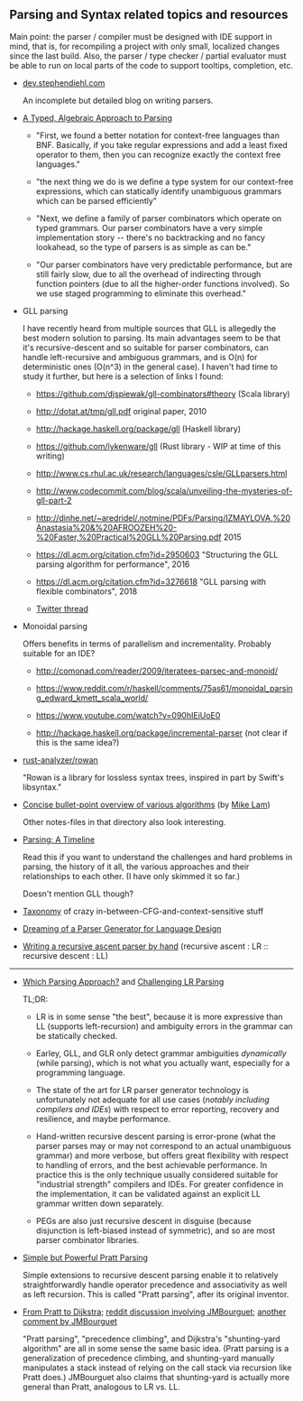 ## Parsing and Syntax related topics and resources

Main point: the parser / compiler must be designed with IDE support in mind, that is, for recompiling a project with only small, localized changes since the last build. Also, the parser / type checker / partial evaluator must be able to run on local parts of the code to support tooltips, completion, etc. 

 * [dev.stephendiehl.com](http://dev.stephendiehl.com/fun/index.html)
   
   An incomplete but detailed blog on writing parsers.

 * [A Typed, Algebraic Approach to Parsing](http://semantic-domain.blogspot.com/2018/07/a-typed-algebraic-approach-to-parsing.html)
   
   * "First, we found a better notation for context-free languages than BNF. Basically, if you take regular expressions and add a least fixed operator to them, then you can recognize exactly the context free languages."
   
   * "the next thing we do is we define a type system for our context-free expressions, which can statically identify unambiguous grammars which can be parsed efficiently"
   
   * "Next, we define a family of parser combinators which operate on typed grammars. Our parser combinators have a very simple implementation story -- there's no backtracking and no fancy lookahead, so the type of parsers is as simple as can be."
   
   * "Our parser combinators have very predictable performance, but are still fairly slow, due to all the overhead of indirecting through function pointers (due to all the higher-order functions involved). So we use staged programming to eliminate this overhead."
   
 * GLL parsing
   
   I have recently heard from multiple sources that GLL is allegedly the best modern solution to parsing. Its main advantages seem to be that it's recursive-descent and so suitable for parser combinators, can handle left-recursive and ambiguous grammars, and is O(n) for deterministic ones (O(n^3) in the general case). I haven't had time to study it further, but here is a selection of links I found:
   
     * https://github.com/djspiewak/gll-combinators#theory (Scala library)
     
     * http://dotat.at/tmp/gll.pdf original paper, 2010
     
     * http://hackage.haskell.org/package/gll (Haskell library)
     
     * https://github.com/lykenware/gll (Rust library - WIP at time of this writing)
     
     * http://www.cs.rhul.ac.uk/research/languages/csle/GLLparsers.html
     
     * http://www.codecommit.com/blog/scala/unveiling-the-mysteries-of-gll-part-2
     
     * http://dinhe.net/~aredridel/.notmine/PDFs/Parsing/IZMAYLOVA,%20Anastasia%20&%20AFROOZEH%20-%20Faster,%20Practical%20GLL%20Parsing.pdf 2015
     
     * https://dl.acm.org/citation.cfm?id=2950603 "Structuring the GLL parsing algorithm for performance", 2016
     
     * https://dl.acm.org/citation.cfm?id=3276618 "GLL parsing with flexible combinators", 2018
     
     * [Twitter thread](https://twitter.com/glaebhoerl/status/1061592404514476032)
 
 * Monoidal parsing
 
   Offers benefits in terms of parallelism and incrementality. Probably suitable for an IDE?
   
     * http://comonad.com/reader/2009/iteratees-parsec-and-monoid/
     
     * https://www.reddit.com/r/haskell/comments/75as61/monoidal_parsing_edward_kmett_scala_world/
     
     * https://www.youtube.com/watch?v=090hIEiUoE0
     
     * http://hackage.haskell.org/package/incremental-parser (not clear if this is the same idea?)

 * [rust-analyzer/rowan](https://github.com/rust-analyzer/rowan)
   
   "Rowan is a library for lossless syntax trees, inspired in part by Swift's libsyntax."
   
 * [Concise bullet-point overview of various algorithms](https://w3.cs.jmu.edu/lam2mo/cs630_2015_01/files/09-parsing3.txt) (by [Mike Lam](https://w3.cs.jmu.edu/lam2mo/))
 
   Other notes-files in that directory also look interesting.
   
 * [Parsing: A Timeline](https://jeffreykegler.github.io/personal/timeline_v3)
 
   Read this if you want to understand the challenges and hard problems in parsing, the history of it all, the various approaches and their relationships to each other. (I have only skimmed it so far.)
   
   Doesn't mention GLL though?
   
 * [Taxonomy](https://internals.rust-lang.org/t/proposal-grammar-working-group/8442/46) of crazy in-between-CFG-and-context-sensitive stuff
 
 * [Dreaming of a Parser Generator for Language Design](https://blog.adamant-lang.org/2019/dreaming-of-a-parser-generator/)
 
 * [Writing a recursive ascent parser by hand](https://www.abubalay.com/blog/2018/04/08/recursive-ascent) (recursive ascent : LR :: recursive descent : LL)
 
-----
 
 * [Which Parsing Approach?](https://tratt.net/laurie/blog/entries/which_parsing_approach.html) and [Challenging LR Parsing](https://rust-analyzer.github.io/blog/2020/09/16/challeging-LR-parsing.html)
 
   TL;DR:
   
    * LR is in some sense "the best", because it is more expressive than LL (supports left-recursion) and ambiguity errors in the grammar can be statically checked.
    
    * Earley, GLL, and GLR only detect grammar ambiguities *dynamically* (while parsing), which is not what you actually want, especially for a programming language.

    * The state of the art for LR parser generator technology is unfortunately not adequate for all use cases (*notably including compilers and IDEs*) with respect to error reporting, recovery and resilience, and maybe performance.
    
    * Hand-written recursive descent parsing is error-prone (what the parser parses may or may not correspond to an actual unambiguous grammar) and more verbose, but offers great flexibility with respect to handling of errors, and the best achievable performance. In practice this is the only technique usually considered suitable for "industrial strength" compilers and IDEs. For greater confidence in the implementation, it can be validated against an explicit LL grammar written down separately.
    
    * PEGs are also just recursive descent in disguise (because disjunction is left-biased instead of symmetric), and so are most parser combinator libraries.
    
 * [Simple but Powerful Pratt Parsing](https://matklad.github.io/2020/04/13/simple-but-powerful-pratt-parsing.html)
 
    Simple extensions to recursive descent parsing enable it to relatively straightforwardly handle operator precedence and associativity as well as left recursion. This is called "Pratt parsing", after its original inventor.
    
 * [From Pratt to Dijkstra](https://matklad.github.io/2020/04/15/from-pratt-to-dijkstra.html); [reddit discussion involving JMBourguet](https://old.reddit.com/r/oilshell/comments/5l70p7/pratt_parsing_and_precedence_climbing_are_the/dfqolgw/); [another comment by JMBourguet](https://old.reddit.com/r/rust/comments/g0eusf/blog_post_simple_but_powerful_pratt_parsing/fnaz4g6/?context=1)
 
   "Pratt parsing", "precedence climbing", and Dijkstra's "shunting-yard algorithm" are all in some sense the same basic idea. (Pratt parsing is a generalization of precedence climbing, and shunting-yard manually manipulates a stack instead of relying on the call stack via recursion like Pratt does.) JMBourguet also claims that shunting-yard is actually more general than Pratt, analogous to LR vs. LL.
